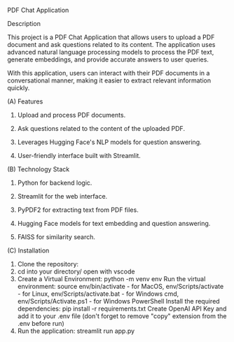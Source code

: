 PDF Chat Application

Description

This project is a PDF Chat Application that allows users to upload a PDF document and ask questions related to its content. The application uses advanced natural language processing models to process the PDF text, generate embeddings, and provide accurate answers to user queries.

With this application, users can interact with their PDF documents in a conversational manner, making it easier to extract relevant information quickly.

(A) Features

1. Upload and process PDF documents.

2. Ask questions related to the content of the uploaded PDF.

3. Leverages Hugging Face's NLP models for question answering.

4. User-friendly interface built with Streamlit.

(B) Technology Stack

1. Python for backend logic.

2. Streamlit for the web interface.

3. PyPDF2 for extracting text from PDF files.

4. Hugging Face models for text embedding and question answering.

5. FAISS for similarity search.


(C) Installation
1. Clone the repository:
2. cd into your directory/ open with vscode
3. Create a Virtual Environment:
   python -m venv env
   Run the virtual environment: source env/bin/activate - for MacOS, env/Scripts/activate - for Linux, env/Scripts/activate.bat - for Windows cmd, env/Scripts/Activate.ps1 - for Windows PowerShell
  Install the required dependencies:
  pip install -r requirements.txt
  Create OpenAI API Key and add it to your .env file (don't forget to remove "copy" extension from the .env before run)
4. Run the application:
streamlit run app.py
